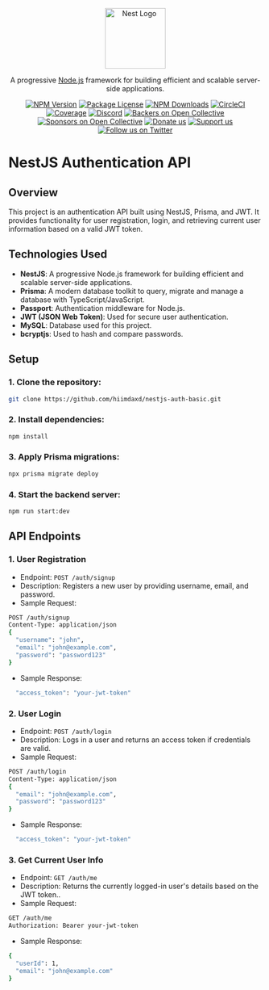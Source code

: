 <p align="center">
  <a href="http://nestjs.com/" target="blank"><img src="https://nestjs.com/img/logo-small.svg" width="120" alt="Nest Logo" /></a>
</p>

[circleci-image]: https://img.shields.io/circleci/build/github/nestjs/nest/master?token=abc123def456
[circleci-url]: https://circleci.com/gh/nestjs/nest

  <p align="center">A progressive <a href="http://nodejs.org" target="_blank">Node.js</a> framework for building efficient and scalable server-side applications.</p>
    <p align="center">
<a href="https://www.npmjs.com/~nestjscore" target="_blank"><img src="https://img.shields.io/npm/v/@nestjs/core.svg" alt="NPM Version" /></a>
<a href="https://www.npmjs.com/~nestjscore" target="_blank"><img src="https://img.shields.io/npm/l/@nestjs/core.svg" alt="Package License" /></a>
<a href="https://www.npmjs.com/~nestjscore" target="_blank"><img src="https://img.shields.io/npm/dm/@nestjs/common.svg" alt="NPM Downloads" /></a>
<a href="https://circleci.com/gh/nestjs/nest" target="_blank"><img src="https://img.shields.io/circleci/build/github/nestjs/nest/master" alt="CircleCI" /></a>
<a href="https://coveralls.io/github/nestjs/nest?branch=master" target="_blank"><img src="https://coveralls.io/repos/github/nestjs/nest/badge.svg?branch=master#9" alt="Coverage" /></a>
<a href="https://discord.gg/G7Qnnhy" target="_blank"><img src="https://img.shields.io/badge/discord-online-brightgreen.svg" alt="Discord"/></a>
<a href="https://opencollective.com/nest#backer" target="_blank"><img src="https://opencollective.com/nest/backers/badge.svg" alt="Backers on Open Collective" /></a>
<a href="https://opencollective.com/nest#sponsor" target="_blank"><img src="https://opencollective.com/nest/sponsors/badge.svg" alt="Sponsors on Open Collective" /></a>
  <a href="https://paypal.me/kamilmysliwiec" target="_blank"><img src="https://img.shields.io/badge/Donate-PayPal-ff3f59.svg" alt="Donate us"/></a>
    <a href="https://opencollective.com/nest#sponsor"  target="_blank"><img src="https://img.shields.io/badge/Support%20us-Open%20Collective-41B883.svg" alt="Support us"></a>
  <a href="https://twitter.com/nestframework" target="_blank"><img src="https://img.shields.io/twitter/follow/nestframework.svg?style=social&label=Follow" alt="Follow us on Twitter"></a>
</p>
  <!--[![Backers on Open Collective](https://opencollective.com/nest/backers/badge.svg)](https://opencollective.com/nest#backer)
  [![Sponsors on Open Collective](https://opencollective.com/nest/sponsors/badge.svg)](https://opencollective.com/nest#sponsor)-->

# NestJS Authentication API

## Overview

This project is an authentication API built using NestJS, Prisma, and JWT. It provides functionality for user registration, login, and retrieving current user information based on a valid JWT token.

## Technologies Used

- **NestJS**: A progressive Node.js framework for building efficient and scalable server-side applications.
- **Prisma**: A modern database toolkit to query, migrate and manage a database with TypeScript/JavaScript.
- **Passport**: Authentication middleware for Node.js.
- **JWT (JSON Web Token)**: Used for secure user authentication.
- **MySQL**: Database used for this project.
- **bcryptjs**: Used to hash and compare passwords.

## Setup

### 1. Clone the repository:

```bash
git clone https://github.com/hiimdaxd/nestjs-auth-basic.git
```

### 2. Install dependencies:

```bash
npm install
```

### 3. Apply Prisma migrations:

```bash
npx prisma migrate deploy
```

### 4. Start the backend server:

```bash
npm run start:dev
```

## API Endpoints

### 1. User Registration

- Endpoint: `POST /auth/signup`
- Description: Registers a new user by providing username, email, and password.
- Sample Request:

```bash
POST /auth/signup
Content-Type: application/json
{
  "username": "john",
  "email": "john@example.com",
  "password": "password123"
}
```

- Sample Response:

```bash
  "access_token": "your-jwt-token"
```

### 2. User Login

- Endpoint: `POST /auth/login`
- Description: Logs in a user and returns an access token if credentials are valid.
- Sample Request:

```bash
POST /auth/login
Content-Type: application/json
{
  "email": "john@example.com",
  "password": "password123"
}
```

- Sample Response:

```bash
  "access_token": "your-jwt-token"
```

### 3. Get Current User Info

- Endpoint: `GET /auth/me`
- Description: Returns the currently logged-in user's details based on the JWT token..
- Sample Request:

```bash
GET /auth/me
Authorization: Bearer your-jwt-token
```

- Sample Response:

```bash
{
  "userId": 1,
  "email": "john@example.com"
}
```

